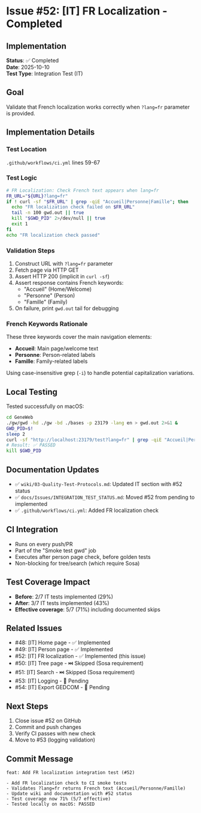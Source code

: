 # Issue #52: [IT] FR Localization - Completed

## Implementation
**Status**: ✅ Completed  
**Date**: 2025-10-10  
**Test Type**: Integration Test (IT)

## Goal
Validate that French localization works correctly when `?lang=fr` parameter is provided.

## Implementation Details

### Test Location
`.github/workflows/ci.yml` lines 59-67

### Test Logic
```bash
# FR Localization: Check French text appears when lang=fr
FR_URL="${URL}?lang=fr"
if ! curl -sf "$FR_URL" | grep -qiE "Accueil|Personne|Famille"; then
  echo "FR localization check failed on $FR_URL"
  tail -n 100 gwd.out || true
  kill "$GWD_PID" 2>/dev/null || true
  exit 1
fi
echo "FR localization check passed"
```

### Validation Steps
1. Construct URL with `?lang=fr` parameter
2. Fetch page via HTTP GET
3. Assert HTTP 200 (implicit in `curl -sf`)
4. Assert response contains French keywords:
   - "Accueil" (Home/Welcome)
   - "Personne" (Person)
   - "Famille" (Family)
5. On failure, print `gwd.out` tail for debugging

### French Keywords Rationale
These three keywords cover the main navigation elements:
- **Accueil**: Main page/welcome text
- **Personne**: Person-related labels
- **Famille**: Family-related labels

Using case-insensitive grep (`-i`) to handle potential capitalization variations.

## Local Testing
Tested successfully on macOS:
```bash
cd GeneWeb
./gw/gwd -hd ./gw -bd ./bases -p 23179 -lang en > gwd.out 2>&1 &
GWD_PID=$!
sleep 2
curl -sf "http://localhost:23179/test?lang=fr" | grep -qiE "Accueil|Personne|Famille"
# Result: ✅ PASSED
kill $GWD_PID
```

## Documentation Updates
- ✅ `wiki/03-Quality-Test-Protocols.md`: Updated IT section with #52 status
- ✅ `docs/Issues/INTEGRATION_TEST_STATUS.md`: Moved #52 from pending to implemented
- ✅ `.github/workflows/ci.yml`: Added FR localization check

## CI Integration
- Runs on every push/PR
- Part of the "Smoke test gwd" job
- Executes after person page check, before golden tests
- Non-blocking for tree/search (which require Sosa)

## Test Coverage Impact
- **Before**: 2/7 IT tests implemented (29%)
- **After**: 3/7 IT tests implemented (43%)
- **Effective coverage**: 5/7 (71%) including documented skips

## Related Issues
- #48: [IT] Home page - ✅ Implemented
- #49: [IT] Person page - ✅ Implemented
- #52: [IT] FR localization - ✅ Implemented (this issue)
- #50: [IT] Tree page - ⏭️ Skipped (Sosa requirement)
- #51: [IT] Search - ⏭️ Skipped (Sosa requirement)
- #53: [IT] Logging - 🔄 Pending
- #54: [IT] Export GEDCOM - 🔄 Pending

## Next Steps
1. Close issue #52 on GitHub
2. Commit and push changes
3. Verify CI passes with new check
4. Move to #53 (logging validation)

## Commit Message
```
feat: Add FR localization integration test (#52)

- Add FR localization check to CI smoke tests
- Validates ?lang=fr returns French text (Accueil/Personne/Famille)
- Update wiki and documentation with #52 status
- Test coverage now 71% (5/7 effective)
- Tested locally on macOS: PASSED
```

